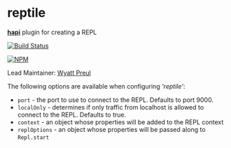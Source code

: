 # reptile

[**hapi**](https://github.com/hapijs/hapi) plugin for creating a REPL

[![Build Status](https://secure.travis-ci.org/hapijs/reptile.png)](http://travis-ci.org/hapijs/reptile)

[![NPM](https://nodei.co/npm/reptile.png?downloads=true&stars=true)](https://nodei.co/npm/reptile/)

Lead Maintainer: [Wyatt Preul](https://github.com/geek)

The following options are available when configuring _'reptile'_:

- `port` - the port to use to connect to the REPL.  Defaults to port 9000.
- `localOnly` - determines if only traffic from localhost is allowed to connect to the REPL.  Defaults to true.
- `context` - an object whose properties will be added to the REPL context
- `replOptions` - an object whose properties will be passed along to `Repl.start`
